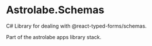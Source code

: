 # Astrolabe.Schemas

C# Library for dealing with @react-typed-forms/schemas.

Part of the astrolabe apps library stack.
